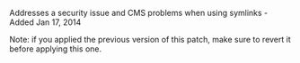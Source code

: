 Addresses a security issue and CMS problems when using symlinks - Added Jan 17, 2014

Note: if you applied the previous version of this patch,
make sure to revert it before applying this one.
